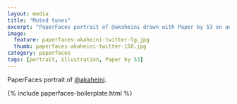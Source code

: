 ```yaml
---
layout: media
title: "Muted tones"
excerpt: "PaperFaces portrait of @akaheini drawn with Paper by 53 on an iPad."
image: 
  feature: paperfaces-akaheini-twitter-lg.jpg
  thumb: paperfaces-akaheini-twitter-150.jpg
category: paperfaces
tags: [portrait, illustration, Paper by 53]
---
```


PaperFaces portrait of [@akaheini](http://twitter.com/akaheini).

{% include paperfaces-boilerplate.html %}